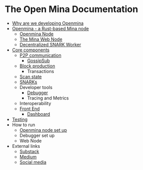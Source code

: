# The Open Mina Documentation

- [Why are we developing Openmina](https://github.com/JanSlobodnik/pre-publishing/blob/main/why-openmina.md)
- [Openmina - a Rust-based Mina node](https://github.com/openmina/openmina/blob/main/README.md)
  - [Openmina Node](https://github.com/openmina/openmina/blob/main/README.md)
  - [The Mina Web Node](https://openmina.substack.com/p/introducing-the-web-node)
  - [Decentralized SNARK Worker](https://github.com/JanSlobodnik/pre-publishing/blob/main/decentralized-SNARK-worker.md)
- [Core components](#core-components)
  - [P2P communication](https://github.com/openmina/openmina/blob/documentation/docs/p2p_service.md)
    - [GossipSub](https://github.com/openmina/mina-wiki/blob/3ea9041e52fb2e606918f6c60bd3a32b8652f016/p2p/mina-gossip.md)
  - [Block production](https://github.com/JanSlobodnik/pre-publishing/blob/main/block-production.md)
    - Transactions
  - [Scan state](https://github.com/JanSlobodnik/pre-publishing/blob/main/scan-state.md)
  - [SNARKs](https://github.com/JanSlobodnik/pre-publishing/blob/main/SNARKs.md)
  - Developer tools
    - [Debugger](https://github.com/openmina/mina-network-debugger/blob/main/README.md)
    - Tracing and Metrics
  - Interoperability
  - [Front End](https://github.com/openmina/mina-frontend/blob/main/README.md)
    - [Dashboard](https://github.com/openmina/mina-frontend/blob/main/docs/MetricsTracing.md#Dashboard)
- [Testing](https://github.com/openmina/openmina/blob/develop/testing.md)
- How to run
  - [Openmina node set up](https://github.com/openmina/openmina/blob/main/README.md)
  - Debugger set up
  - Web Node
- External links
  - [Substack](https://openmina.substack.com/)
  - [Medium](https://medium.com/openmina)
  - [Social media](https://twitter.com/viable_systems)
